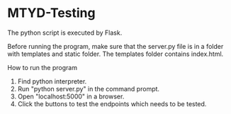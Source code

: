 # MTYD-Testing
The python script is executed by Flask.

Before running the program, make sure that the server.py file is in a folder with templates
and static folder. The templates folder contains index.html.

How to run the program
1. Find python interpreter. 
2. Run "python server.py" in the command prompt. 
3. Open "localhost:5000" in a browser.
4. Click the buttons to test the endpoints which needs to be tested.

